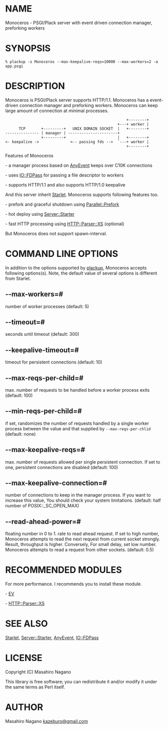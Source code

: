 # NAME

Monoceros - PSGI/Plack server with event driven connection manager, preforking workers

# SYNOPSIS

    % plackup -s Monoceros --max-keepalive-reqs=10000 --max-workers=2 -a app.psgi

# DESCRIPTION

Monoceros is PSGI/Plack server supports HTTP/1.1. Monoceros has a event-driven 
connection manager and preforking workers. Monoceros can keep large amount of 
connection at minimal processes.

                                                          +--------+
                                                      +---+ worker |
          TCP       +---------+   UNIX DOMAIN SOCKET  |   +--------+
    --------------- | manager | ----------------------+ 
                    +---------+                       |   +--------+
    <- keepalive ->              <-- passing fds -->  `---+ worker |
                                                          +--------+

Features of Monoceros

\- a manager process based on [AnyEvent](http://search.cpan.org/perldoc?AnyEvent) keeps over C10K connections

\- uses [IO::FDPass](http://search.cpan.org/perldoc?IO::FDPass) for passing a file descriptor to workers

\- supports HTTP/1.1 and also supports HTTP/1.0 keepalive

And this server inherit [Starlet](http://search.cpan.org/perldoc?Starlet). Monoceros supports following features too.

\- prefork and graceful shutdown using [Parallel::Prefork](http://search.cpan.org/perldoc?Parallel::Prefork)

\- hot deploy using [Server::Starter](http://search.cpan.org/perldoc?Server::Starter)

\- fast HTTP processing using [HTTP::Parser::XS](http://search.cpan.org/perldoc?HTTP::Parser::XS) (optional)

But Monoceros does not support spawn-interval.

# COMMAND LINE OPTIONS

In addition to the options supported by [plackup](http://search.cpan.org/perldoc?plackup), Monoceros accepts following options(s).
Note, the default value of several options is different from Starlet.

## \--max-workers=\#

number of worker processes (default: 5)

## \--timeout=\#

seconds until timeout (default: 300)

## \--keepalive-timeout=\#

timeout for persistent connections (default: 10)

## \--max-reqs-per-child=\#

max. number of requests to be handled before a worker process exits (default: 100)

## \--min-reqs-per-child=\#

if set, randomizes the number of requests handled by a single worker process between the value and that supplied by `--max-reqs-per-chlid` (default: none)

## \--max-keepalive-reqs=\#

max. number of requests allowed per single persistent connection.  If set to one, persistent connections are disabled (default: 100)

## \--max-keepalive-connection=\#

number of connections to keep in the manager process. If you want to increase this value, You should check your system limitations. (default: half number of POSIX::\_SC\_OPEN\_MAX)

## \--read-ahead-power=\#

floating number in 0 to 1. rate to read ahead request. If set to high number, Monoceros attempts to read the next request from current socket strongly. Result, throughput is higher. Conversely, For small delay, set low number. Monoceros attempts to read a request from other sockets. (default: 0.5)

# RECOMMENDED MODULES

For more performance. I recommends you to install these module.

\- [EV](http://search.cpan.org/perldoc?EV)

\- [HTTP::Parser::XS](http://search.cpan.org/perldoc?HTTP::Parser::XS)

# SEE ALSO

[Starlet](http://search.cpan.org/perldoc?Starlet), [Server::Starter](http://search.cpan.org/perldoc?Server::Starter), [AnyEvent](http://search.cpan.org/perldoc?AnyEvent), [IO::FDPass](http://search.cpan.org/perldoc?IO::FDPass)

# LICENSE      

Copyright (C) Masahiro Nagano

This library is free software; you can redistribute it and/or modify
it under the same terms as Perl itself.

# AUTHOR

Masahiro Nagano <kazeburo@gmail.com>
